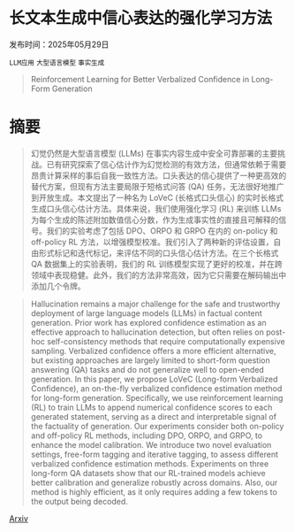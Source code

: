 # 长文本生成中信心表达的强化学习方法

发布时间：2025年05月29日

`LLM应用` `大型语言模型` `事实生成`

> Reinforcement Learning for Better Verbalized Confidence in Long-Form Generation

# 摘要

> 幻觉仍然是大型语言模型 (LLMs) 在事实内容生成中安全可靠部署的主要挑战。已有研究探索了信心估计作为幻觉检测的有效方法，但通常依赖于需要昂贵计算采样的事后自我一致性方法。口头表达的信心提供了一种更高效的替代方案，但现有方法主要局限于短格式问答 (QA) 任务，无法很好地推广到开放生成。本文提出了一种名为 LoVeC (长格式口头信心) 的实时长格式生成口头信心估计方法。具体来说，我们使用强化学习 (RL) 来训练 LLMs 为每个生成的陈述附加数值信心分数，作为生成事实性的直接且可解释的信号。我们的实验考虑了包括 DPO、ORPO 和 GRPO 在内的 on-policy 和 off-policy RL 方法，以增强模型校准。我们引入了两种新的评估设置，自由形式标记和迭代标记，来评估不同的口头信心估计方法。在三个长格式 QA 数据集上的实验表明，我们的 RL 训练模型实现了更好的校准，并在跨领域中表现稳健。此外，我们的方法非常高效，因为它只需要在解码输出中添加几个令牌。

> Hallucination remains a major challenge for the safe and trustworthy deployment of large language models (LLMs) in factual content generation. Prior work has explored confidence estimation as an effective approach to hallucination detection, but often relies on post-hoc self-consistency methods that require computationally expensive sampling. Verbalized confidence offers a more efficient alternative, but existing approaches are largely limited to short-form question answering (QA) tasks and do not generalize well to open-ended generation. In this paper, we propose LoVeC (Long-form Verbalized Confidence), an on-the-fly verbalized confidence estimation method for long-form generation. Specifically, we use reinforcement learning (RL) to train LLMs to append numerical confidence scores to each generated statement, serving as a direct and interpretable signal of the factuality of generation. Our experiments consider both on-policy and off-policy RL methods, including DPO, ORPO, and GRPO, to enhance the model calibration. We introduce two novel evaluation settings, free-form tagging and iterative tagging, to assess different verbalized confidence estimation methods. Experiments on three long-form QA datasets show that our RL-trained models achieve better calibration and generalize robustly across domains. Also, our method is highly efficient, as it only requires adding a few tokens to the output being decoded.

[Arxiv](https://arxiv.org/abs/2505.23912)